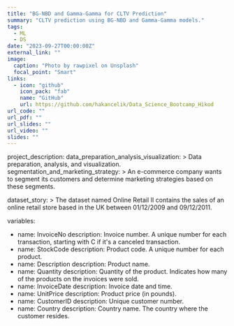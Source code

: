 ```yaml
---
title: "BG-NBD and Gamma-Gamma for CLTV Prediction"
summary: "CLTV prediction using BG-NBD and Gamma-Gamma models."
tags:
  - ML
  - DS
date: "2023-09-27T00:00:00Z"
external_link: ""
image:
  caption: "Photo by rawpixel on Unsplash"
  focal_point: "Smart"
links:
  - icon: "github"
    icon_pack: "fab"
    name: "GitHub"
    url: https://github.com/hakancelik/Data_Science_Bootcamp_Hikod
url_code: ""
url_pdf: ""
url_slides: ""
url_video: ""
slides: ""
---
```

project_description:
  data_preparation_analysis_visualization: >
    Data preparation, analysis, and visualization.
  segmentation_and_marketing_strategy: >
    An e-commerce company wants to segment its customers and determine marketing strategies based on these segments.

dataset_story: >
  The dataset named Online Retail II contains the sales of an online retail store based in the UK between 01/12/2009 and 09/12/2011.

variables:
  - name: InvoiceNo
    description: Invoice number. A unique number for each transaction, starting with C if it's a canceled transaction.
  - name: StockCode
    description: Product code. A unique number for each product.
  - name: Description
    description: Product name.
  - name: Quantity
    description: Quantity of the product. Indicates how many of the products on the invoices were sold.
  - name: InvoiceDate
    description: Invoice date and time.
  - name: UnitPrice
    description: Product price (in pounds).
  - name: CustomerID
    description: Unique customer number.
  - name: Country
    description: Country name. The country where the customer resides.
